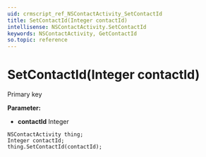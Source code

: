 ```yaml
---
uid: crmscript_ref_NSContactActivity_SetContactId
title: SetContactId(Integer contactId)
intellisense: NSContactActivity.SetContactId
keywords: NSContactActivity, GetContactId
so.topic: reference
---
```


# SetContactId(Integer contactId)

Primary key

**Parameter:** 
* **contactId** Integer

```crmscript
NSContactActivity thing;
Integer contactId;
thing.SetContactId(contactId);
```

